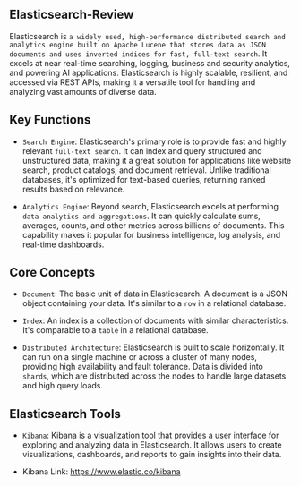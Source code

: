 ## Elasticsearch-Review

Elasticsearch is `a widely used, high-performance distributed search and analytics engine built on Apache Lucene that stores data as JSON documents and uses inverted indices for fast, full-text search`. It excels at near real-time searching, logging, business and security analytics, and powering AI applications. Elasticsearch is highly scalable, resilient, and accessed via REST APIs, making it a versatile tool for handling and analyzing vast amounts of diverse data.  

## Key Functions

- `Search Engine`: Elasticsearch's primary role is to provide fast and highly relevant `full-text search`. It can index and query structured and unstructured data, making it a great solution for applications like website search, product catalogs, and document retrieval. Unlike traditional databases, it's optimized for text-based queries, returning ranked results based on relevance.

- `Analytics Engine`: Beyond search, Elasticsearch excels at performing `data analytics and aggregations`. It can quickly calculate sums, averages, counts, and other metrics across billions of documents. This capability makes it popular for business intelligence, log analysis, and real-time dashboards.


## Core Concepts

- `Document`: The basic unit of data in Elasticsearch. A document is a JSON object containing your data. It's similar to a `row` in a relational database.

- `Index`: An index is a collection of documents with similar characteristics. It's comparable to a `table` in a relational database.

- `Distributed Architecture`: Elasticsearch is built to scale horizontally. It can run on a single machine or across a cluster of many nodes, providing high availability and fault tolerance. Data is divided into `shards`, which are distributed across the nodes to handle large datasets and high query loads.


## Elasticsearch Tools

- `Kibana`: Kibana is a visualization tool that provides a user interface for exploring and analyzing data in Elasticsearch. It allows users to create visualizations, dashboards, and reports to gain insights into their data.

- Kibana Link: https://www.elastic.co/kibana
